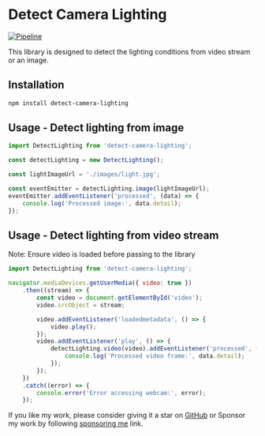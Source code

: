 # Detect Camera Lighting

[![Pipeline](https://github.com/gagan-bhullar-tech/detect-camera-lighting/actions/workflows/npm-publish.yml/badge.svg)](https://github.com/gagan-bhullar-tech/detect-camera-lighting/actions/workflows/npm-publish.yml)

This library is designed to detect the lighting conditions from video stream or an image.

## Installation

```sh
npm install detect-camera-lighting
```

## Usage - Detect lighting from image

```javascript
import DetectLighting from 'detect-camera-lighting';

const detectLighting = new DetectLighting();

const lightImageUrl = './images/light.jpg';

const eventEmitter = detectLighting.image(lightImageUrl);
eventEmitter.addEventListener('processed', (data) => {
    console.log('Processed image:', data.detail);
});

```

## Usage - Detect lighting from video stream

Note: Ensure video is loaded before passing to the library

```javascript
import DetectLighting from 'detect-camera-lighting';

navigator.mediaDevices.getUserMedia({ video: true })
    .then((stream) => {
        const video = document.getElementById('video');
        video.srcObject = stream;

        video.addEventListener('loadedmetadata', () => {
            video.play();
        });
        video.addEventListener('play', () => {
            detectLighting.video(video).addEventListener('processed', (data) => {
                console.log('Processed video frame:', data.detail);
            });
        });
    })
    .catch((error) => {
        console.error('Error accessing webcam:', error);
    });
```


If you like my work, please consider giving it a star on [GitHub](http://github.com/gagan-bhullar-tech/detect-camera-lighting) or Sponsor my work by following [sponsoring me](https://github.com/sponsors/gagan-bhullar-tech) link.
